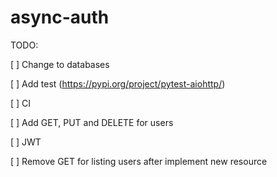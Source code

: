 # async-auth

TODO:

[ ] Change to databases

[ ] Add test (https://pypi.org/project/pytest-aiohttp/)

[ ] CI

[ ] Add GET, PUT and DELETE for users

[ ] JWT

[ ] Remove GET for listing users after implement new resource 

